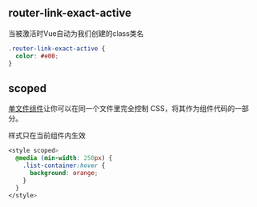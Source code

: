 ## router-link-exact-active

当<router-link>被激活时Vue自动为我们创建的class类名

```css
.router-link-exact-active {
  color: #e00;
}
```

## scoped

[单文件组件](https://cn.vuejs.org/v2/guide/single-file-components.html)让你可以在同一个文件里完全控制 CSS，将其作为组件代码的一部分。

样式只在当前组件内生效

```css
<style scoped>
  @media (min-width: 250px) {
    .list-container:hover {
      background: orange;
    }
  }
</style>
```


